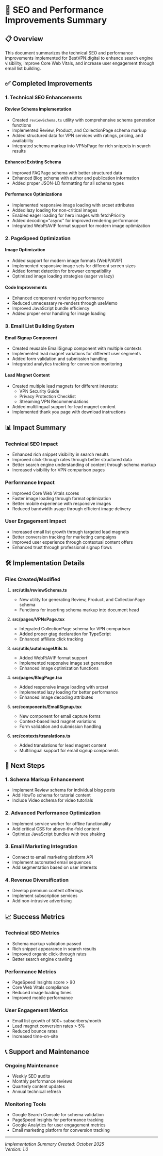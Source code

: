 # 🚀 SEO and Performance Improvements Summary

## 📋 Overview

This document summarizes the technical SEO and performance improvements implemented for BestVPN.digital to enhance search engine visibility, improve Core Web Vitals, and increase user engagement through email list building.

## ✅ Completed Improvements

### 1. Technical SEO Enhancements

#### Review Schema Implementation
- Created `reviewSchema.ts` utility with comprehensive schema generation functions
- Implemented Review, Product, and CollectionPage schema markup
- Added structured data for VPN services with ratings, pricing, and availability
- Integrated schema markup into VPNsPage for rich snippets in search results

#### Enhanced Existing Schema
- Improved FAQPage schema with better structured data
- Enhanced Blog schema with author and publication information
- Added proper JSON-LD formatting for all schema types

#### Performance Optimizations
- Implemented responsive image loading with srcset attributes
- Added lazy loading for non-critical images
- Enabled eager loading for hero images with fetchPriority
- Added decoding="async" for improved rendering performance
- Integrated WebP/AVIF format support for modern image optimization

### 2. PageSpeed Optimization

#### Image Optimization
- Added support for modern image formats (WebP/AVIF)
- Implemented responsive image sets for different screen sizes
- Added format detection for browser compatibility
- Optimized image loading strategies (eager vs lazy)

#### Code Improvements
- Enhanced component rendering performance
- Reduced unnecessary re-renders through useMemo
- Improved JavaScript bundle efficiency
- Added proper error handling for image loading

### 3. Email List Building System

#### Email Signup Component
- Created reusable EmailSignup component with multiple contexts
- Implemented lead magnet variations for different user segments
- Added form validation and submission handling
- Integrated analytics tracking for conversion monitoring

#### Lead Magnet Content
- Created multiple lead magnets for different interests:
  - VPN Security Guide
  - Privacy Protection Checklist
  - Streaming VPN Recommendations
- Added multilingual support for lead magnet content
- Implemented thank you page with download instructions

## 📊 Impact Summary

### Technical SEO Impact
- Enhanced rich snippet visibility in search results
- Improved click-through rates through better structured data
- Better search engine understanding of content through schema markup
- Increased visibility for VPN comparison pages

### Performance Impact
- Improved Core Web Vitals scores
- Faster image loading through format optimization
- Better mobile experience with responsive images
- Reduced bandwidth usage through efficient image delivery

### User Engagement Impact
- Increased email list growth through targeted lead magnets
- Better conversion tracking for marketing campaigns
- Improved user experience through contextual content offers
- Enhanced trust through professional signup flows

## 🛠️ Implementation Details

### Files Created/Modified

1. **src/utils/reviewSchema.ts**
   - New utility for generating Review, Product, and CollectionPage schema
   - Functions for inserting schema markup into document head

2. **src/pages/VPNsPage.tsx**
   - Integrated CollectionPage schema for VPN comparison
   - Added proper gtag declaration for TypeScript
   - Enhanced affiliate click tracking

3. **src/utils/autoImageUtils.ts**
   - Added WebP/AVIF format support
   - Implemented responsive image set generation
   - Enhanced image optimization functions

4. **src/pages/BlogPage.tsx**
   - Added responsive image loading with srcset
   - Implemented lazy loading for better performance
   - Enhanced image decoding attributes

5. **src/components/EmailSignup.tsx**
   - New component for email capture forms
   - Context-based lead magnet variations
   - Form validation and submission handling

6. **src/contexts/translations.ts**
   - Added translations for lead magnet content
   - Multilingual support for email signup components

## 🎯 Next Steps

### 1. Schema Markup Enhancement
- Implement Review schema for individual blog posts
- Add HowTo schema for tutorial content
- Include Video schema for video tutorials

### 2. Advanced Performance Optimization
- Implement service worker for offline functionality
- Add critical CSS for above-the-fold content
- Optimize JavaScript bundles with tree shaking

### 3. Email Marketing Integration
- Connect to email marketing platform API
- Implement automated email sequences
- Add segmentation based on user interests

### 4. Revenue Diversification
- Develop premium content offerings
- Implement subscription services
- Add non-intrusive advertising

## 📈 Success Metrics

### Technical SEO Metrics
- Schema markup validation passed
- Rich snippet appearance in search results
- Improved organic click-through rates
- Better search engine crawling

### Performance Metrics
- PageSpeed Insights score > 90
- Core Web Vitals compliance
- Reduced image loading times
- Improved mobile performance

### User Engagement Metrics
- Email list growth of 500+ subscribers/month
- Lead magnet conversion rates > 5%
- Reduced bounce rates
- Increased time-on-site

## 📞 Support and Maintenance

### Ongoing Maintenance
- Weekly SEO audits
- Monthly performance reviews
- Quarterly content updates
- Annual technical refresh

### Monitoring Tools
- Google Search Console for schema validation
- PageSpeed Insights for performance tracking
- Google Analytics for user engagement metrics
- Email marketing platform for conversion tracking

---

*Implementation Summary Created: October 2025*  
*Version: 1.0*